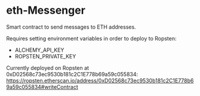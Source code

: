 # eth-Messenger

Smart contract to send messages to ETH addresses.

Requires setting environment variables in order to deploy to Ropsten:
- ALCHEMY_API_KEY
- ROPSTEN_PRIVATE_KEY

Currently deployed on Ropsten at 0xD02568c73ec9530b181c2C1E778b69a59c055834:
https://ropsten.etherscan.io/address/0xD02568c73ec9530b181c2C1E778b69a59c055834#writeContract
